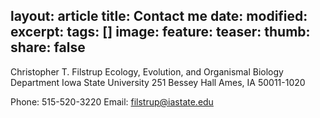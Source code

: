 layout: article
title: Contact me
date:
modified:
excerpt:
tags: []
image:
  feature:
  teaser:
  thumb:
share: false
---

Christopher T. Filstrup
Ecology, Evolution, and Organismal Biology Department
Iowa State University
251 Bessey Hall
Ames, IA 50011-1020

Phone: 515-520-3220
Email: filstrup@iastate.edu